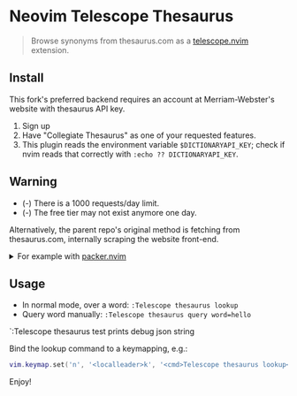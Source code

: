 # Neovim Telescope Thesaurus

> Browse synonyms from thesaurus.com as a [telescope.nvim] extension.

## Install

This fork's preferred backend requires an account at Merriam-Webster's website with thesaurus API key.
1. Sign up
1. Have "Collegiate Thesaurus" as one of your requested features.
1. This plugin reads the environment variable `$DICTIONARYAPI_KEY`; check if nvim reads that correctly with `:echo ?? DICTIONARYAPI_KEY`.

## Warning

- (-) There is a 1000 requests/day limit.
- (-) The free tier may not exist anymore one day.

Alternatively, the parent repo's original method is fetching from thesaurus.com, internally scraping the website front-end.

<details>
<summary>For example with <a href="https://github.com/wbthomason/packer.nvim">packer.nvim</a></summary>

```lua
use {
  'rafi/telescope-thesaurus.nvim',
  requires = { 'nvim-telescope/telescope.nvim' }
}
```

</details>

## Usage

- In normal mode, over a word: `:Telescope thesaurus lookup`
- Query word manually: `:Telescope thesaurus query word=hello`

`:Telescope thesaurus test
prints debug json string

Bind the lookup command to a keymapping, e.g.:

```lua
vim.keymap.set('n', '<localleader>k', '<cmd>Telescope thesaurus lookup<CR>')
```

Enjoy!

[Neovim]: https://github.com/neovim/neovim
[telescope.nvim]: https://github.com/nvim-telescope/telescope.nvim
